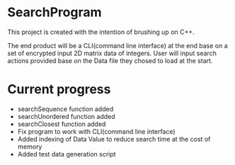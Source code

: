 # SearchProgram

This project is created with the intention of brushing up on C++.

The end product will be a CLI(command line interface) at the end base on a set of encrypted input 2D matrix data of integers.
User will input search actions provided base on the Data file they chosed to load at the start.

# Current progress
* searchSequence function added
* searchUnordered function added
* searchClosest function added
* Fix program to work with CLI(command line interface)
* Added indexing of Data Value to reduce search time at the cost of memory
* Added test data generation script
